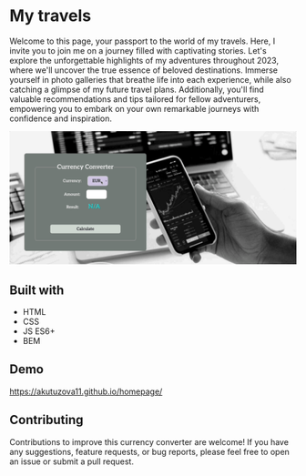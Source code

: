 # My travels

Welcome to this page, your passport to the world of my travels. 
Here, I invite you to join me on a journey filled with captivating stories. Let's explore the unforgettable highlights of my adventures throughout 2023, where we'll uncover the true essence of beloved destinations. Immerse yourself in photo galleries that breathe life into each experience, while also catching a glimpse of my future travel plans. Additionally, you'll find valuable recommendations and tips tailored for fellow adventurers, empowering you to embark on your own remarkable journeys with confidence and inspiration.

![](https://github.com/akutuzova11/Currency-converter/blob/main/gif%20for%20readme.gif)

## Built with

  - HTML
  - CSS
  - JS ES6+
  - BEM

## Demo

https://akutuzova11.github.io/homepage/

## Contributing

Contributions to improve this currency converter are welcome! 
If you have any suggestions, feature requests, or bug reports, please feel free to open an issue or submit a pull request.
